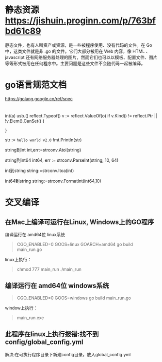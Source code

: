 # 静态资源  https://jishuin.proginn.com/p/763bfbd61c89
静态文件，也有人叫资产或资源，是一些被程序使用、没有代码的文件。在 Go 中，这类文件就是非 .go 的文件。它们大部分被用在 Web 内容，像 HTML 、javascript 还有网络服务器处理的图片，然而它们也可以以模板、配置文件、图片等等形式被用在任何程序中。主要问题是这些文件不会随代码一起被编译。

# go语言规范文档
https://golang.google.cn/ref/spec

# 
int(a)
usb.()
reflect.Typeof()
v := reflect.ValueOf(o)
if v.Kind() != reflect.Ptr || !v.Elem().CanSet() {

}

str := `hello
world
v2.0`
fmt.Println(str)


string到int
int,err:=strconv.Atoi(string)

string到int64
int64, err := strconv.ParseInt(string, 10, 64)

int到string
string:=strconv.Itoa(int)

int64到string
string:=strconv.FormatInt(int64,10)


# 交叉编译
## 在Mac上编译可运行在Linux, Windows上的GO程序
编译运行在 amd64位 linux系统
>CGO_ENABLED=0 GOOS=linux GOARCH=amd64 go build main_run.go

linux上执行：
> chmod 777 main_run
> ./main_run
## 编译运行在 amd64位 windows系统
>CGO_ENABLED=0 GOOS=windows  go build main_run.go

window上执行：
>main_run.exe

## 此程序在linux上执行报错:找不到config/global_config.yml
解决:在可执行程序目录下新建config目录，放入global_config.yml